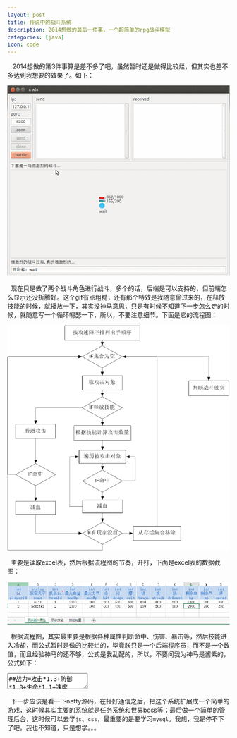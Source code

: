 ```yaml
---
layout: post
title: 传说中的战斗系统
description: 2014想做的最后一件事，一个超简单的rpg战斗模拟
categories: [java]
icon: code
---
```


&nbsp;&nbsp; 2014想做的第3件事算是差不多了吧，虽然暂时还是做得比较烂，但其实也差不多达到我想要的效果了。如下：

<img src="/images/20141224/fight.gif" alt="战斗系统效果图" />

&nbsp;&nbsp;现在只是做了两个战斗角色进行战斗，多个的话，后端是可以支持的，但前端怎么显示还没折腾好。这个gif有点粗糙，还有那个特效是我随意偷过来的，在释放技能的时候，就播放一下，其实没神马意思，只是有时候不知道下一步怎么走的时候，就随意写一个循环嘚瑟一下，所以，不要注意细节。下面是它的流程图：

<img src="/images/20141224/fight-flow-chart.png" alt="战斗系统流程图" />

&nbsp;&nbsp;主要是读取excel表，然后根据流程图的节奏，开打，下面是excel表的数据截图：

<img src="/images/20141224/fight-excel-data.png" alt="战斗数据来源截图" />

&nbsp;&nbsp;根据流程图，其实最主要是根据各种属性判断命中、伤害、暴击等，然后技能进入冷却，而公式暂时是做的比较烂的，毕竟朕只是一个后端程序员，而不是一个数值，而且经验神马的还不够，公式是我乱配的，所以，不要问我为神马是酱紫的，公式如下：

<div class="article_content">
<textarea name="code" class="html" >
##战力=攻击*1.3+防御*1.8+生命*1.1+速度*0.5+命中*1+闪避*1+暴击*2.1+韧性*2.1
#attack:攻击
#defense
#hp
#speed
#hit
#dodge
#crit
#tough
playerScore=#{attack} * 1.3 + #{defense} * 1.8 + #{hp} * 1.1 + #{speed} * 0.5 + #{hit} * 1 + #{dodge} * 1 + #{crit} * 2.1 + #{tough} * 2.1

##=========================战斗命中============================
##命中概率10000则表示100%命中
##命中概率=基础命中率 + (攻击方命中值 - 防御方的闪避值) * 1.1 + (攻击方战力 - 防御方战力)
#attackHit:攻击方命中值
#enemyDodge:防御方的闪避值
#srcScore:攻击方战力
#enemyScore:防御方战力
hitRate=9000 + (#{attackHit} - #{enemyDodge}) * 1.1 + #{srcScore} - #{enemyScore}

##=========================战斗暴击============================
##暴击概率10000则表示100%暴击
##暴击概率=攻击方的暴击值 - 防御方的韧性值
#attackCrit:攻击方的暴击值
#enemyTough:防御方的韧性值
critRate=#{attackCrit} - #{enemyTough}

##=========================战斗伤害============================
##总公式=(攻方的攻击力 * 0.9 / (1 + 防方的防御力 * 0.1)) * 技能加成
#srcAttack:攻方的攻击力
#enemyDefense:防方的防御力
#skillHurt:技能附加伤害
hurt=(#{srcAttack} * 0.9 / (1 + #{enemyDefense} * 0.1)) * #{skillHurt}
</textarea>
</div>


&nbsp;&nbsp;下一步应该是看一下netty源码，在搭好通信之后，把这个系统扩展成一个简单的游戏，这时候其实主要的系统就是任务系统和世界boss等；最后做一个简单的管理后台，这时候可以去学<code>js</code>、<code>css</code>，最重要的是要学习<code>mysql</code>。我想，我是停不下了吧。我也不知道，只是想学。。。
